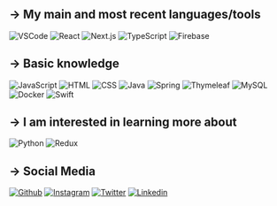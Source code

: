 ## → My main and most recent languages/tools

![VSCode](https://img.shields.io/badge/VSCode-007ACC?style=for-the-badge&logo=visual-studio-code&logoColor=white)
![React](https://img.shields.io/badge/React-20232A?style=for-the-badge&logo=react&logoColor=61DAFB)
![Next.js](https://img.shields.io/badge/Next.js-000000?style=for-the-badge&logo=next-dot-js&logoColor=white)
![TypeScript](https://img.shields.io/badge/TypeScript-007ACC?style=for-the-badge&logo=typescript&logoColor=white)
![Firebase](https://img.shields.io/badge/-Firebase-FFCA28?logo=firebase&logoColor=black&style=for-the-badge)

## → Basic knowledge

![JavaScript](https://img.shields.io/badge/JavaScript-F7DF1E?style=for-the-badge&logo=javascript&logoColor=black)
![HTML](https://img.shields.io/badge/Html-E34F26?style=for-the-badge&logo=html5&logoColor=white)
![CSS](https://img.shields.io/badge/Css-1572B6?style=for-the-badge&logo=css3&logoColor=white)
![Java](https://img.shields.io/badge/Java-ED8B00?style=for-the-badge&logo=java&logoColor=white)
![Spring](https://img.shields.io/badge/Spring-6DB33F?style=for-the-badge&logo=spring&logoColor=white)
![Thymeleaf](https://img.shields.io/badge/Thymeleaf-005F0F?style=for-the-badge&logo=thymeleaf&logoColor=white)
![MySQL](https://img.shields.io/badge/MySQL-4479A1?style=for-the-badge&logo=mysql&logoColor=white)
![Docker](https://img.shields.io/badge/Docker-2CA5E0?style=for-the-badge&logo=docker&logoColor=white)
![Swift](https://img.shields.io/badge/Swift-FA7343?style=for-the-badge&logo=swift&logoColor=white)

## → I am interested in learning more about

![Python](https://img.shields.io/badge/Python-3776AB?style=for-the-badge&logo=python&logoColor=white)
![Redux](https://img.shields.io/badge/Redux-593D88?style=for-the-badge&logo=redux&logoColor=white)

## → Social Media

[![Github](https://img.shields.io/badge/GitHub-100000?style=for-the-badge&logo=github&logoColor=white)](https://github.com/oliverdietsche)
[![Instagram](https://img.shields.io/badge/Instagram-E4405F?style=for-the-badge&logo=instagram&logoColor=white)](https://www.instagram.com/oliver.dietsche)
[![Twitter](https://img.shields.io/badge/Twitter-1DA1F2?style=for-the-badge&logo=twitter&logoColor=white)](https://twitter.com/oliverdietsche)
[![Linkedin](https://img.shields.io/badge/LinkedIn-0077B5?style=for-the-badge&logo=linkedin&logoColor=white)](https://www.linkedin.com/in/oliver-dietsche-b5b5a0190)
